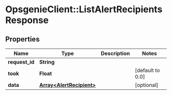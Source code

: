 # OpsgenieClient::ListAlertRecipientsResponse

## Properties
Name | Type | Description | Notes
------------ | ------------- | ------------- | -------------
**request_id** | **String** |  | 
**took** | **Float** |  | [default to 0.0]
**data** | [**Array&lt;AlertRecipient&gt;**](AlertRecipient.md) |  | [optional] 


